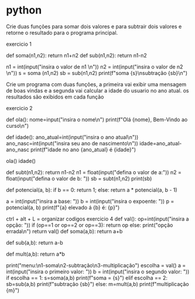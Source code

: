 # python
 Crie duas funções para somar dois valores e para subtrair dois valores
 e retorne o resultado para o programa principal.

 exercicio 1

 def soma(n1,n2):
   return n1+n2
 def sub(n1,n2):
   return n1-n2

 n1 = int(input("insira o valor de n1 \n"))
 n2 = int(input("insira o valor de n2 \n"))
 s = soma (n1,n2)
 sb = sub(n1,n2)
 print(f"soma {s}\nsubtração {sb}\n")

 Crie um programa com duas funções, a primeira vai exibir uma mensagem de boas vindas e a segunda vai calcular a idade do usuario no ano atual.
 os resultados são exibidos em cada função

 exercicio 2

 def ola():
  nome=input("insira o nome\n")
   print(f"Olá {nome}, Bem-Vindo ao curso\n")

 def idade():
 ano_atual=int(input("insira o ano atual\n"))
 ano_nasc=int(input("insira seu ano de nascimento\n"))
  idade=ano_atual-ano_nasc
   print(f"idade no ano {ano_atual} é {idade}")

 ola()
 idade()

 def subt(n1,n2):
   return n1-n2
 n1 = float(input("defina o valor de a:"))
 n2 = float(input("defina o valor de b: "))
 sb = subt(n1,n2)
 print(sb)

def potencial(a, b):
    if b == 0:
        return 1;
    else:
        return a * potencial(a, b - 1)


a = int(input("insira a base: "))
b = int(input("insira o expoente: "))
p = potencial(a, b)
print(f"{a} elevado á {b} é: {p}")


ctrl + alt + L = organizar codigos
exercicio 4
def val():
    op=int(input("insira a opção: "))
    if (op==1 or op==2 or op==3):
        return op
    else:
        print("opção errada\n")
        return val()
def soma(a,b):
    return a+b

def sub(a,b):
    return a-b

def mult(a,b):
    return a*b

print("menu:\n1-soma\n2-subtração\n3-multiplicação")
escolha = val()
a = int(input("insira o primeiro valor: "))
b = int(input("insira o segundo valor: "))
if escolha == 1:
    s=soma(a,b)
    print(f"soma = {s}")
elif escolha  == 2:
    sb=sub(a,b)
    print(f"subtração {sb}")
else:
    m=mult(a,b)
    print(f"multiplicação {m}")


